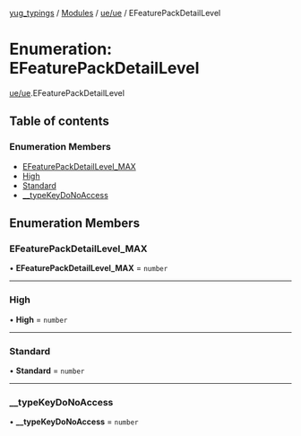 [yug_typings](../README.md) / [Modules](../modules.md) / [ue/ue](../modules/ue_ue.md) / EFeaturePackDetailLevel

# Enumeration: EFeaturePackDetailLevel

[ue/ue](../modules/ue_ue.md).EFeaturePackDetailLevel

## Table of contents

### Enumeration Members

- [EFeaturePackDetailLevel\_MAX](ue_ue.EFeaturePackDetailLevel.md#efeaturepackdetaillevel_max)
- [High](ue_ue.EFeaturePackDetailLevel.md#high)
- [Standard](ue_ue.EFeaturePackDetailLevel.md#standard)
- [\_\_typeKeyDoNoAccess](ue_ue.EFeaturePackDetailLevel.md#__typekeydonoaccess)

## Enumeration Members

### EFeaturePackDetailLevel\_MAX

• **EFeaturePackDetailLevel\_MAX** = `number`

___

### High

• **High** = `number`

___

### Standard

• **Standard** = `number`

___

### \_\_typeKeyDoNoAccess

• **\_\_typeKeyDoNoAccess** = `number`
